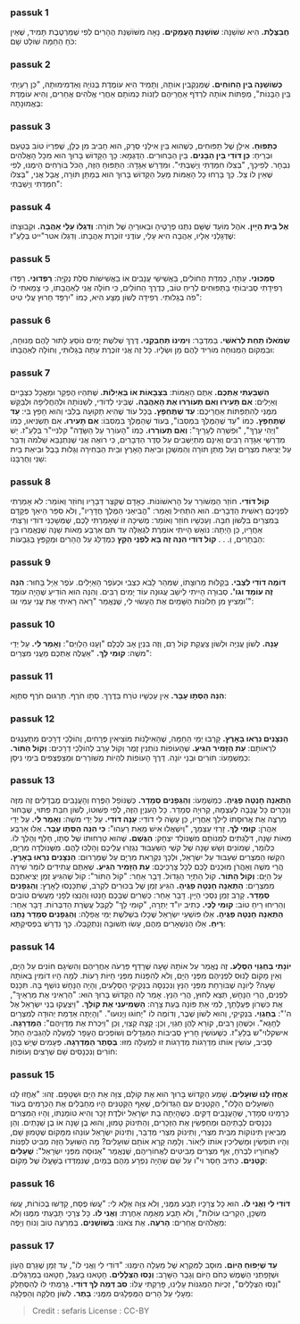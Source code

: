 
### passuk 1
<b>חֲבַצֶּלֶת.</b> הִיא שׁוֹשַׁנָּה:
<b>שׁוֹשַׁנַּת הָעֲמָקִים.</b> נָאָה מִשּׁוֹשַׁנַּת הֶהָרִים לְפִי שֶׁמַּרְטֶבֶת תָּמִיד, שֶׁאֵין כֹּחַ הַחַמָּה שׁוֹלֵט שָׁם: 

### passuk 2
<b>כְּשׁוֹשַׁנָּה בֵּין הַחוֹחִים.</b> שֶׁמְּנַקְּבִין אוֹתָהּ, וְתָמִיד הִיא עוֹמֶדֶת בְּנוֹיָהּ וְאַדְמִימוּתָהּ, "כֵּן רַעְיָתִי בֵּין הַבָּנוֹת", מְפַתּוֹת אוֹתָהּ לִרְדֹּף אַחֲרֵיהֶם לִזְנוֹת כְּמוֹתָם אַחֲרֵי אֱלֹהִים אֲחֵרִים, וְהִיא עוֹמֶדֶת בֶּאֱמוּנָתָהּ: 

### passuk 3
<b>כְּתַפּוּחַ.</b> אִילָן שֶׁל תַּפּוּחִים, כְּשֶׁהוּא בֵּין אִילָנֵי סְרָק, הוּא חָבִיב מִן כֻּלָּן, שֶׁפִּרְיוֹ טוֹב בְּטַעַם וּבְרֵיחַ: 
<b>כֵּן דּוֹדִי בֵּין הַבָּנִים.</b> בֵּין הַבַּחוּרִים. הַדֻּגְמָא: כָּךְ הַקָּדוֹשׁ בָּרוּךְ הוּא מִכָּל הָאֱלֹהִים נִבְחָר. לְפִיכָךְ, "בְּצִלּוֹ חִמַּדְתִּי וְיָשַׁבְתִּי". וּמִדְרַשׁ אַגָּדָה: הַתַּפּוּחַ הַזֶּה, הַכֹּל בּוֹרְחִים הֵימֶנּוּ, לְפִי שֶׁאֵין לוֹ צֵל. כָּךְ בָּרְחוּ כָל הָאֻמּוֹת מֵעַל הַקָּדוֹשׁ בָּרוּךְ הוּא בְּמַתַּן תּוֹרָה, אֲבָל אֲנִי, "בְּצִלּוֹ חִמַּדְתִּי וְיָשַׁבְתִּי": 

### passuk 4
<b>אֶל בֵּית הַיָּיִן.</b> אֹהֶל מוֹעֵד שֶׁשָּׁם נִתְּנוּ פְרָטֶיהָ וּבֵאוּרֶיהָ שֶׁל תּוֹרָה:
<b>וְדִגְלוֹ עָלַי אַהֲבָה.</b> וּקְבוּצָתוֹ שֶׁדְּגָלַנִי אֵלָיו, אַהֲבָה הִיא עָלַי, עוֹדֶנִּי זוֹכֶרֶת אַהֲבָתוֹ. וְדִגְלוֹ אטר"ייט בְּלַעַ"ז: 

### passuk 5
<b>סַמְּכוּנִי.</b> עַתָּה, כְּמִדַּת הַחוֹלִים, בַּאֲשִׁישֵׁי עֲנָבִים אוֹ בַאֲשִׁישׁוֹת סֹלֶת נְקִיָּה: 
<b>רַפְּדוּנִי.</b> רַפְּדוּ רְפִידָתִי סְבִיבוֹתַי בַּתַּפּוּחִים לְרֵיחַ טוֹב, כְּדֶרֶךְ הַחוֹלִים, כִּי חוֹלָה אֲנִי לְאַהֲבָתוֹ, כִּי צָמֵאתִי לוֹ פֹה בְגָלוּתִי. רְפִידָה לְשׁוֹן מַצָּע הִיא, כְּמוֹ "יִרְפַּד חָרוּץ עֲלֵי טִיט": 

### passuk 6
<b>שְׂמֹאלוֹ תַּחַת לְרֹאשִׁי.</b> בַּמִּדְבָּר:
<b>וִימִינוֹ תְּחַבְּקֵנִי.</b> דֶּרֶךְ שְׁלשֶׁת יָמִים נוֹסֵעַ לָתוּר לָהֶם מְנוּחָה, וּבִמְקוֹם הַמְנוּחָה מוֹרִיד לָהֶם מָן וּשְׂלָיו. כָּל זֶה אֲנִי זוֹכֶרֶת עַתָּה בְּגָלוּתִי, וְחוֹלָה לְאַהֲבָתוֹ: 

### passuk 7
<b>הִשְׁבַּעְתִּי אֶתְכֶם.</b> אַתֶּם הָאֻמּוֹת:
<b>בִּצְבָאוֹת אוֹ בְּאַיְלוֹת.</b> שֶׁתִּהְיוּ הֶפְקֵר וּמַאֲכָל כִּצְבָיִים וְאַיָּלִים:
<b>אִם תָּעִירוּ וְאִם תְּעוֹרְרוּ אֶת הָאַהֲבָה.</b> שֶׁבֵּינִי לְדוֹדִי, לְשַׁנּוֹתָהּ וּלְהַחֲלִיפָהּ וּלְבַקֵּשׁ מִמֶּנִּי לְהִתְפַּתּוֹת אַחֲרֵיכֶם: 
<b>עַד שֶׁתֶּחְפָּץ.</b> בְּכָל עוֹד שֶׁהִיא תְקוּעָה בְלִבִּי וְהוּא חָפֵץ בִּי:
<b>עַד שֶׁתֶּחְפָּץ.</b> כְּמוֹ "עַד שֶׁהַמֶּלֶךְ בִּמְסִבּוֹ", בְּעוֹד שֶׁהַמֶּלֶךְ בִּמְסִבּוֹ: 
<b>אִם תָּעִירוּ.</b> אִם תַּשְׂנִיאוּ, כְּמוֹ "וַיְהִי עָרֶךָ", "וּפִשְׁרֵהּ לְעָרָיךְ": 
<b>וְאִם תְּעוֹרְרוּ.</b> כְּמוֹ "הָעוֹרֵר עַל הַשָּׂדֶה" קלניי"ר בְּלַעַ"ז. יֵשׁ מִדְרְשֵׁי אַגָּדָה רַבִּים וְאֵינָם מִתְיַשְּׁבִים עַל סֵדֶר הַדְּבָרִים, כִּי רוֹאֶה אֲנִי שֶׁנִּתְנַבֵּא שְׁלֹמֹה וְדִבֵּר עַל יְצִיאַת מִצְרַיִם וְעַל מַתַּן תּוֹרָה וְהַמִּשְׁכָּן וּבִיאַת הָאָרֶץ וּבֵית הַבְּחִירָה וְגָלוּת בָּבֶל וּבִיאַת בַּיִת שֵׁנִי וְחֻרְבָּנוֹ: 

### passuk 8
<b>קוֹל דּוֹדִי.</b> חוֹזֵר הַמְשׁוֹרֵר עַל הָרִאשׁוֹנוֹת. כְּאָדָם שֶׁקִּצֵּר דְּבָרָיו וְחוֹזֵר וְאוֹמֵר: לֹא אָמַרְתִּי לִפְנֵיכֶם רֵאשִׁית הַדְּבָרִים. הוּא הִתְחִיל וְאָמַר: "הֱבִיאַנִי הַמֶּלֶךְ חֲדָרָיו", וְלֹא סִפֵּר הֵיאַךְ פְּקָדָם בְּמִצְרַיִם בִּלְשׁוֹן חִבָּה. וְעַכְשָׁיו חוֹזֵר וְאוֹמֵר: מְשִׁיכָה זוֹ שֶׁאָמַרְתִּי לָכֶם, שֶׁמְּשָׁכַנִי דוֹדִי וְרַצְתִּי אַחֲרָיו, כֵּן הָיְתָה: נוֹאָשׁ הָיִיתִי אוֹמֶרֶת לִגְאֻלָּה עַד תּם אַרְבַּע מֵאוֹת שָׁנָה שֶׁנֶּאֱמְרוּ בֵּין הַבְּתָרִים, וְ. . . 
<b>קוֹל דּוֹדִי הִנֵּה זֶה בָּא לִפְנֵי הַקֵּץ</b> כִּמְדַלֵּג עַל הֶהָרִים וּמְקַפֵּץ בַּגְּבָעוֹת: 

### passuk 9
<b>דּוֹמֶה דוֹדִי לִצְבִי.</b> בְּקַלּוּת מְרוּצָתוֹ, שֶׁמִּהֵר לָבֹא כִצְבִי וּכְעֹפֶר הָאַיָּלִים. עֹפֶר אַיָּל בָּחוּר: 
<b>הִנֵּה זֶה עוֹמֵד וגו'.</b> סְבוּרָה הָיִיתִי לֵישֵׁב עֲגוּנָה עוֹד יָמִים רַבִּים. וְהִנֵּה הוּא הוֹדִיעַ שֶׁהָיָה עוֹמֵד וּמֵצִיץ מִן חַלּוֹנוֹת הַשָּׁמַיִם אֶת הֶעָשׂוּי לִי, שֶׁנֶּאֱמַר "רָאֹה רָאִיתִי אֶת עֳנִי עַמִּי וגו'": 

### passuk 10
<b>עָנָה.</b> לְשׁוֹן עֲנִיָּה וּלְשׁוֹן צַעֲקַת קוֹל רָם, וְזֶה בִּנְיַן אָב לְכֻלָּם "וְעָנוּ הַלְוִיִּם": 
<b>וְאָמַר לִי.</b> עַל יְדֵי משֶׁה:
<b>קוּמִי לָךְ.</b> "אַעֲלֶה אֶתְכֶם מֵעֳנִי מִצְרַיִם": 

### passuk 11
<b>הִנֵּה הַסְּתָו עָבָר.</b> אֵין עַכְשָׁיו טֹרַח בַּדֶּרֶךְ. סְתָו חֹרֶף. תַּרְגּוּם חֹרֶף סִתְוָא:

### passuk 12
<b>הַנִּצָּנִים נִרְאוּ בָאָרֶץ.</b> קָרְבוּ יְמֵי הַחַמָּה, שֶׁהָאִילָנוֹת מוֹצִיאִין פְּרָחִים, וְהוֹלְכֵי דְרָכִים מִתְעַנְּגִים לִרְאוֹתָם: 
<b>עֵת הַזָּמִיר הִגִּיעַ.</b> שֶׁהָעוֹפוֹת נוֹתְנִין זֶמֶר וְקוֹל עָרֵב לְהוֹלְכֵי דְרָכִים:
<b>וְקוֹל הַתּוֹר.</b> כְּמַשְׁמָעוֹ: תּוֹרִים וּבְנֵי יוֹנָה. דֶּרֶךְ הָעוֹפוֹת לִהְיוֹת מְשׁוֹרְרִים וּמְצַפְצְפִים בִּימֵי נִיסָן:

### passuk 13
<b>הַתְּאֵנָה חָנְטָה פַגֶּיהָ.</b> כְּמַשְׁמָעוֹ:
<b>וְהַגְּפָנִים סְמָדַר.</b> כְּשֶׁנּוֹפֵל הַפֶּרַח וְהָעֲנָבִים מֻבְדָּלִים זֶה מִזֶּה וְנִכָּרִים כָּל עֲנָבָה לְעַצְמָהּ, קְרוּיָה סְמָדַר. כָּל הָעִנְיָן הַזֶּה, לְפִי פְשׁוּטוֹ, לְשׁוֹן חִבַּת פִּתּוּי, שֶׁבָּחוּר מְרַצֶּה אֶת אֲרוּסָתוֹ לֵילֵךְ אַחֲרָיו, כֵּן עָשָׂה לִי דוֹדִי: 
<b>עָנָה דוֹדִי.</b> עַל יְדֵי משֶׁה:
<b>וְאָמַר לִי.</b> עַל יְדֵי אַהֲרֹן:
<b>קוּמִי לָךְ.</b> זָרְזִי עַצְמֵךְ, "וְיִשְׁאֲלוּ אִישׁ מֵאֵת רֵעֵהוּ": 
<b>כִּי הִנֵּה הַסְּתָו עָבָר.</b> אֵלּוּ אַרְבַּע מֵאוֹת שָׁנָה, דִּלַּגְתִּים לִמְנוֹתָם מִשֶּׁנּוֹלַד יִצְחָק: 
<b>הַגֶּשֶׁם.</b> שֶׁהוּא טַרְחוּתוֹ שֶׁל סְתָו, חָלַף וְהָלַךְ לוֹ. כְּלוֹמַר, שְׁמוֹנִים וְשֵׁשׁ שָׁנָה שֶׁל קשִׁי הַשִּׁעְבּוּד נִגְזְרוּ עֲלֵיכֶם וְהָלְכוּ לָהֶם. מִשֶּׁנּוֹלְדָה מִרְיָם, הִקְשׁוּ הַמִּצְרִים שִׁעְבּוּד עַל יִשְׂרָאֵל, וּלְכָךְ נִקְרֵאת מִרְיָם עַל שֶׁמֵּרְרוּם: 
<b>הַנִּצָּנִים נִרְאוּ בָאָרֶץ.</b> הֲרֵי משֶׁה וְאַהֲרֹן מוּכָנִים לָכֶם לְכָל צָרְכֵיכֶם:
<b>עֵת הַזָּמִיר הִגִּיעַ.</b> שֶׁאַתֶּם עֲתִידִים לוֹמַר שִׁירָה עַל הַיָּם:
<b>וְקוֹל הַתּוֹר.</b> קוֹל הַתַּיָּר הַגָּדוֹל. דָּבָר אַחֵר: "קוֹל הַתּוֹר": קוֹל שֶׁהִגִּיעַ זְמַן יְצִיאַתְכֶם מִמִּצְרָיִם: 
<b>הַתְּאֵנָה חָנְטָה פַגֶּיהָ.</b> הִגִּיעַ זְמַן שֶׁל בִּכּוּרִים לִקְרֹב, שֶׁתִּכָּנְסוּ לָאָרֶץ: 
<b>וְהַגְּפָנִים סְמָדַר.</b> קָרֵב זְמַן נִסְכֵּי הַיָּיִן. דָּבָר אַחֵר: כְּשֵׁרִים שֶׁבָּכֶם חָנְטוּ וְהֵנֵצוּ לְפָנַי מַעֲשִׂים טוֹבִים וְהֵרִיחוּ רֵיחַ טוֹב:
<b>קוּמִי לָכְי.</b> כְּתִיב יו"ד יְתֵרָה, "קוּמִי לָךְ" לְקַבֵּל עֲשֶׂרֶת הַדִּבְּרוֹת. 
דָּבָר אַחֵר: <b>הַתְּאֵנָה חָנְטָה פַגֶּיהָ.</b> אֵלּוּ פּוֹשְׁעֵי יִשְׂרָאֵל שֶׁכָּלוּ בִשְׁלשֶׁת יְמֵי אֲפֵלָה: 
<b>וְהַגְּפָנִים סְמָדַר נָתְנוּ רֵיחַ.</b> אֵלּוּ הַנִּשְׁאָרִים מֵהֶם, עָשׂוּ תְשׁוּבָה וְנִתְקַבְּלוּ. כָּךְ נִדְרַשׁ בִּפְסִיקְתָּא: 

### passuk 14
<b>יוֹנָתִי בְּחַגְוֵי הַסֶּלַע.</b> זֶה נֶאֱמַר עַל אוֹתָהּ שָׁעָה שֶׁרָדַף פַּרְעֹה אַחֲרֵיהֶם וְהִשִׂיגָם חוֹנִים עַל הַיָּם, וְאֵין מָקוֹם לָנוּס לִפְנֵיהֶם מִפְּנֵי הַיָּם, וְלֹא לְהִפָּנוֹת מִפְּנֵי חַיּוֹת רָעוֹת. לְמָה הָיוּ דוֹמִין בְּאוֹתָהּ שָׁעָה? לְיוֹנָה שֶׁבּוֹרַחַת מִפְּנֵי הַנֵּץ וְנִכְנְסָה בִנְקִיקֵי הַסְּלָעִים, וְהָיָה הַנָּחָשׁ נוֹשֵׁף בָּהּ. תִּכָּנֵס לִפְנִים, הֲרֵי הַנָּחָשׁ, תֵּצֵא לַחוּץ, הֲרֵי הַנֵּץ. אָמַר לָהּ הַקָּדוֹשׁ בָּרוּךְ הוּא: "הַרְאִינִי אֶת מַרְאַיִךְ", אֶת כִּשְׁרוֹן פְּעֻלָּתֵךְ, לְמִי אַתְּ פּוֹנָה בְּעֵת צָרָה: 
<b>הַשְׁמִיעִנִי אֶת קוֹלֵךְ.</b> "וַיִּצְעֲקוּ בְנֵי יִשְׂרָאֵל אֶל ה'": 
<b>בְּחַגְוֵי.</b> בִּנְקִיקֵי, וְהוּא לְשׁוֹן שֶׁבֶר, וְדוֹמֶה לוֹ "יָחוֹגּוּ וְיָנוּעוּ". "וְהָיְתָה אַדְמַת יְהוּדָה לְמִצְרַיִם לְחָגָּא". וּכְשֶׁהֵן רַבִּים, קוֹרֵא לָהֶן חַגְוֵי, וְכֵן: קָצָה קַצְוֵי, וְכֵן "וַיִּכְרֹת אֶת מַדְוֵיהֶם": 
<b>הַמַּדְרֵגָה.</b> אישקלוי"ש בְּלַעַ"ז. כְּשֶׁעוֹשִׂין חָרִיץ סְבִיבוֹת הַמִּגְדָלִים וְשׁוֹפְכִים הֶעָפָר לְמַעְלָה לְהַגְבִּיהַּ הַתֵּל סָבִיב, עוֹשִׂין אוֹתוֹ מַדְרֵגוֹת מַדְרֵגוֹת זוּ לְמַעְלָה מִזּוּ: 
<b>בְּסֵתֶר הַמַּדְרֵגָה.</b> פְּעָמִים שֶׁיֵשׁ בָּהֶן חוֹרִים וְנִכְנָסִים שָׁם שְׁרָצִים וְעוֹפוֹת:

### passuk 15
<b>אֶחֱזוּ לָנוּ שׁוּעָלִים.</b> שָׁמַע הַקָּדוֹשׁ בָּרוּךְ הוּא אֶת קוֹלָם, צִוָּה אֶת הַיָּם וּשְׁטָפָם. זֶהוּ: "אֶחֱזוּ לָנוּ הַשּׁוּעָלִים הַלָּלוּ", הַקְּטַנִּים עִם הַגְּדוֹלִים, שֶׁאַף הַקְּטַנִּים הָיוּ מְחַבְּלִים אֶת הַכְּרָמִים בְּעוֹד כְּרָמֵינוּ סְמָדַר, שֶׁהָעֲנָבִים דַּקִּים. כְּשֶׁהָיְתָה בַת יִשְׂרָאֵל יוֹלֶדֶת זָכָר וְהִיא טוֹמַנְתּוֹ, וְהָיוּ הַמִּצְרִים נִכְנָסִים לְבָתֵּיהֶם וּמְחַפְּשִׂין אֶת הַזְּכָרִים, וְהַתִּינוֹק טָמוּן, וְהוּא בֶן שָׁנָה אוֹ בֶן שְׁנָתַיִם. וְהֵן מְבִיאִין תִּינוֹקוֹת מִבֵּית מִצְרִי, וְתִינוֹק מִצְרִי מְדַבֵּר, וְתִינוֹק יִשְׂרָאֵל עוֹנֵהוּ מִמָּקוֹם שֶׁטָּמוּן שָׁם, וְהָיוּ תוֹפְשִׂין וּמַשְׁלִיכִין אוֹתוֹ לַיְאוֹר. וְלָמָּה קָרָא אוֹתָם שׁוּעָלִים? מָה הַשּׁוּעָל הַזֶּה מַבִּיט לִפְנוֹת לַאֲחוֹרָיו לִבְרֹחַ, אַף מִצְרִים מַבִּיטִים לַאֲחוֹרֵיהֶם, שֶׁנֶּאֱמַר "אָנוּסָה מִפְּנֵי יִשְׂרָאֵל": 
<b>שֻׁעָלִים קְטַנִּים.</b> כְּתִיב חָסֵר וי"ו עַל שֵׁם שֶׁהָיָה נִפְרָע מֵהֶם בְּמַיִם, שֶׁנִּמְדְּדוּ בְשָּׁעֳלוֹ שֶׁל מָקוֹם: 

### passuk 16
<b>דּוֹדִי לִי וַאֲנִי לוֹ.</b> הוּא כָל צְרָכָיו תָּבַע מִמֶּנִּי, וְלֹא צִוָּה אֶלָּא לִי: "עֲשׂוּ פֶסַח, קַדְּשׁוּ בְכוֹרוֹת, עֲשׂוּ מִשְׁכָּן, הַקְרִיבוּ עוֹלוֹת", וְלֹא תָבַע מֵאֻמָּה אַחֶרֶת: 
<b>וַאֲנִי לוֹ.</b> כָּל צְרָכַי תָּבַעְתִּי מִמֶּנּוּ וְלֹא מֵאֱלֹהִים אֲחֵרִים:
<b>הָרֹעֶה.</b> אֶת צֹאנוֹ:
<b>בַּשּׁוֹשַׁנִּים.</b> בְּמִרְעֶה טוֹב וְנוֹחַ וְיָפֶה:

### passuk 17
<b>עַד שֶׁיָּפוּחַ הַיּוֹם.</b> מוּסָב לַמִּקְרָא שֶׁל מַעְלָה הֵימֶנּוּ: "דּוֹדִי לִי וַאֲנִי לוֹ", עַד זְמָן שֶׁגָּרַם הֶעָוֹן וּשְׁזָפַתְנִי הַשֶּׁמֶשׁ כְּחֹם הַיּוֹם וְגָבַר הַשָּׁרָב: 
<b>וְנָסוּ הַצְּלָלִים.</b> חָטָאנוּ בָעֵגֶל, חָטָאנוּ בַמְרַגְּלִים. "וְנָסוּ הַצְּלָלִים", זְכֻיּוֹת הַמְגִנּוֹת עָלֵינוּ, פָּרַקְתִּי עֻלּוֹ: 
<b>סֹב דְּמֵה לְךָ דוֹדִי.</b> גָּרַמְתִּי לוֹ לְהִסְתַּלֵּק מֵעָלַי עַל הָרִים הַמֻּפְלָגִים מִמֶּנִּי:
<b>בָתֶר.</b> לְשׁוֹן חֲלֻקָּה וְהַפְלָגָה:

>Credit : sefaris
>License : CC-BY